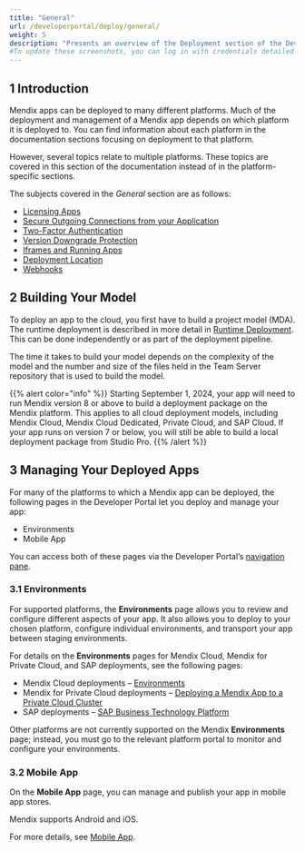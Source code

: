 ```yaml
---
title: "General"
url: /developerportal/deploy/general/
weight: 5
description: "Presents an overview of the Deployment section of the Developer Portal, focusing on topics that are relevant to more than one platform."
#To update these screenshots, you can log in with credentials detailed in How to Update Screenshots Using Team Apps.
---
```


## 1 Introduction

Mendix apps can be deployed to many different platforms. Much of the deployment and management of a Mendix app depends on which platform it is deployed to. You can find information about each platform in the documentation sections focusing on deployment to that platform.

However, several topics relate to multiple platforms. These topics are covered in this section of the documentation instead of in the platform-specific sections.

The subjects covered in the *General* section are as follows:

* [Licensing Apps](/developerportal/deploy/licensing-apps-outside-mxcloud/)
* [Secure Outgoing Connections from your Application](/developerportal/deploy/securing-outgoing-connections-from-your-application/)
* [Two-Factor Authentication](/developerportal/deploy/two-factor-authentication/)
* [Version Downgrade Protection](/developerportal/deploy/version-downgrade-prevention/)
* [Iframes and Running Apps](/developerportal/deploy/running-in-iframe/)
* [Deployment Location](/developerportal/deploy/deployment-location/)
* [Webhooks](/developerportal/deploy/webhooks/)

## 2 Building Your Model

To deploy an app to the cloud, you first have to build a project model (MDA). The runtime deployment is described in more detail in [Runtime Deployment](/refguide/runtime-deployment/). This can be done independently or as part of the deployment pipeline.

The time it takes to build your model depends on the complexity of the model and the number and size of the files held in the Team Server repository that is used to build the model.

{{% alert color="info" %}}
Starting September 1, 2024, your app will need to run Mendix version 8 or above to build a deployment package on the Mendix platform. This applies to all cloud deployment models, including Mendix Cloud, Mendix Cloud Dedicated, Private Cloud, and SAP Cloud. If your app runs on version 7 or below, you will still be able to build a local deployment package from Studio Pro.
{{% /alert %}}

## 3 Managing Your Deployed Apps

For many of the platforms to which a Mendix app can be deployed, the following pages in the Developer Portal let you deploy and manage your app:

* Environments
* Mobile App

You can access both of these pages via the Developer Portal’s [navigation pane](/developerportal/#navigation-pane).

### 3.1 Environments

For supported platforms, the **Environments** page allows you to review and configure different aspects of your app. It also allows you to deploy to your chosen platform, configure individual environments, and transport your app between staging environments.

For details on the **Environments** pages for Mendix Cloud, Mendix for Private Cloud, and SAP deployments, see the following pages:

* Mendix Cloud deployments – [Environments](/developerportal/deploy/environments/)
* Mendix for Private Cloud deployments – [Deploying a Mendix App to a Private Cloud Cluster](/developerportal/deploy/private-cloud-deploy/#environment-details)
* SAP deployments – [SAP Business Technology Platform](/developerportal/deploy/sap-cloud-platform/#EnvironmentDetails)

Other platforms are not currently supported on the Mendix **Environments** page; instead, you must go to the relevant platform portal to monitor and configure your environments.

### 3.2 Mobile App

On the **Mobile App** page, you can manage and publish your app in mobile app stores.

Mendix supports Android and iOS.

For more details, see [Mobile App](/developerportal/deploy/mobileapp/).
